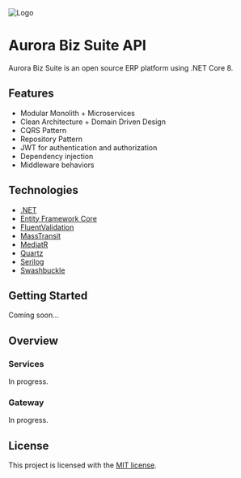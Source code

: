 <img src="https://gerardogarnica.dev/assets/projects/project-aurora-api.png" alt="Logo">

# Aurora Biz Suite API

Aurora Biz Suite is an open source ERP platform using .NET Core 8.

## Features

* Modular Monolith + Microservices
* Clean Architecture + Domain Driven Design
* CQRS Pattern
* Repository Pattern
* JWT for authentication and authorization
* Dependency injection
* Middleware behaviors

## Technologies

* [.NET](https://docs.microsoft.com/en-us/aspnet/core/introduction-to-aspnet-core)
* [Entity Framework Core](https://docs.microsoft.com/en-us/ef/core)
* [FluentValidation](https://fluentvalidation.net)
* [MassTransit](https://masstransit.io)
* [MediatR](https://github.com/jbogard/MediatR)
* [Quartz](https://www.quartz-scheduler.net)
* [Serilog](https://serilog.net)
* [Swashbuckle](https://github.com/domaindrivendev/Swashbuckle.AspNetCore)

## Getting Started

Coming soon...

## Overview

### Services

In progress.

### Gateway

In progress.

## License

This project is licensed with the [MIT license](LICENSE).
